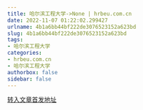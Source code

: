 ```yaml
---
title: 哈尔滨工程大学->None | hrbeu.com.cn
date: 2022-11-07 01:22:02.299427
urlname: 4b1a6bb44bf222de3076523152a623bd
slug: 4b1a6bb44bf222de3076523152a623bd
tags: 
- 哈尔滨工程大学
categories:
- hrbeu.com.cn
- 哈尔滨工程大学
authorbox: false
sidebar: false
---
```





[转入文章首发地址](https://mp.weixin.qq.com/s/vO9OMGWfez3fDE2fmBPlcg)